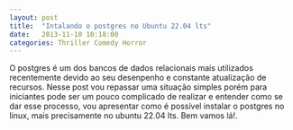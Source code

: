 ```yaml
---
layout: post
title:  "Intalando o postgres no Ubuntu 22.04 lts"
date:   2013-11-10 10:18:00
categories: Thriller Comedy Horror
---
```

O postgres é um dos bancos de dados relacionais mais utilizados recentemente devido ao seu desenpenho e constante atualização de recursos. Nesse post vou repassar uma situação simples porém para iniciantes pode ser um pouco complicado de realizar e entender como se dar esse processo, vou apresentar como é possível instalar o postgres no linux, mais precisamente no ubuntu 22.04 lts. 
Bem vamos lá!.